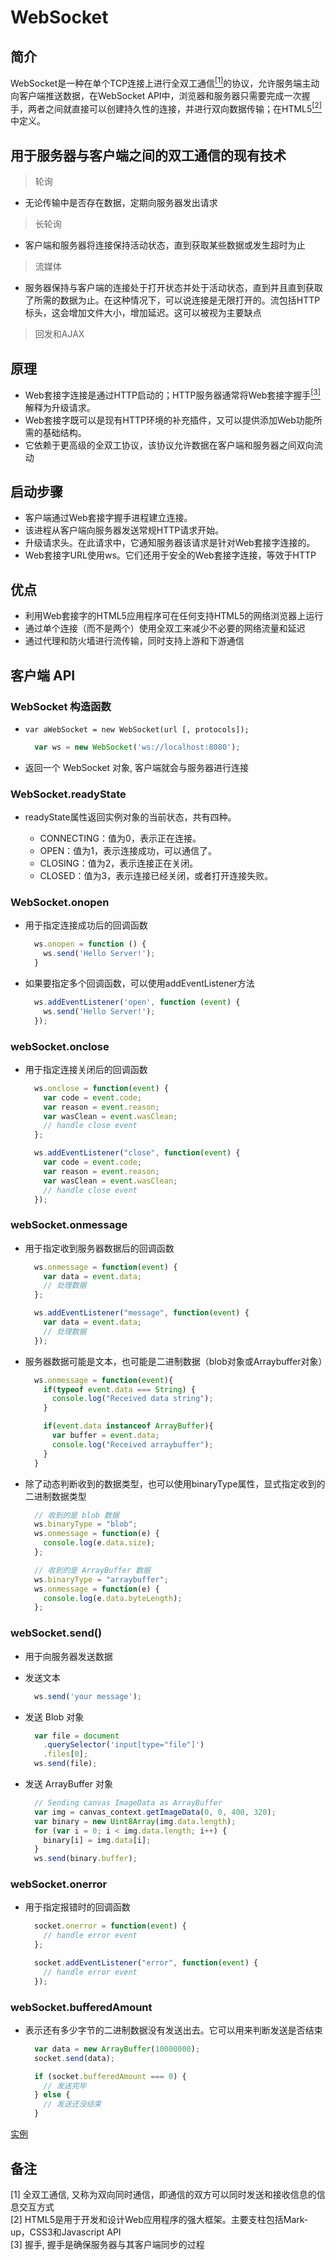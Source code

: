 # WebSocket

## 简介
WebSocket是一种在单个TCP连接上进行全双工通信<a href="#1"><sup>[1]</sup></a>的协议，允许服务端主动向客户端推送数据，在WebSocket API中，浏览器和服务器只需要完成一次握手，两者之间就直接可以创建持久性的连接，并进行双向数据传输；在HTML5<a href="#2"><sup>[2]</sup></a>中定义。

## 用于服务器与客户端之间的双工通信的现有技术
> 轮询
  * 无论传输中是否存在数据，定期向服务器发出请求
> 长轮询
  * 客户端和服务器将连接保持活动状态，直到获取某些数据或发生超时为止
> 流媒体
  * 服务器保持与客户端的连接处于打开状态并处于活动状态，直到并且直到获取了所需的数据为止。在这种情况下，可以说连接是无限打开的。流包括HTTP标头，这会增加文件大小，增加延迟。这可以被视为主要缺点
> 回发和AJAX

## 原理
* Web套接字连接是通过HTTP启动的；HTTP服务器通常将Web套接字握手<a href="#3"><sup>[3]</sup></a>解释为升级请求。
* Web套接字既可以是现有HTTP环境的补充插件，又可以提供添加Web功能所需的基础结构。
* 它依赖于更高级的全双工协议，该协议允许数据在客户端和服务器之间双向流动

## 启动步骤
* 客户端通过Web套接字握手进程建立连接。
* 该进程从客户端向服务器发送常规HTTP请求开始。
* 升级请求头。在此请求中，它通知服务器该请求是针对Web套接字连接的。
* Web套接字URL使用ws。它们还用于安全的Web套接字连接，等效于HTTP

## 优点
* 利用Web套接字的HTML5应用程序可在任何支持HTML5的网络浏览器上运行
* 通过单个连接（而不是两个）使用全双工来减少不必要的网络流量和延迟
* 通过代理和防火墙进行流传输，同时支持上游和下游通信

## 客户端 API

### WebSocket 构造函数

* `var aWebSocket = new WebSocket(url [, protocols]);`

  ```js
    var ws = new WebSocket('ws://localhost:8080');
  ```

* 返回一个 WebSocket 对象, 客户端就会与服务器进行连接

### WebSocket.readyState

* readyState属性返回实例对象的当前状态，共有四种。

  * CONNECTING：值为0，表示正在连接。
  * OPEN：值为1，表示连接成功，可以通信了。
  * CLOSING：值为2，表示连接正在关闭。
  * CLOSED：值为3，表示连接已经关闭，或者打开连接失败。

### WebSocket.onopen

* 用于指定连接成功后的回调函数

  ```js
    ws.onopen = function () {
      ws.send('Hello Server!');
    }
  ```

* 如果要指定多个回调函数，可以使用addEventListener方法

  ```js
    ws.addEventListener('open', function (event) {
      ws.send('Hello Server!');
    });
  ```

### webSocket.onclose

* 用于指定连接关闭后的回调函数

  ```js
    ws.onclose = function(event) {
      var code = event.code;
      var reason = event.reason;
      var wasClean = event.wasClean;
      // handle close event
    };

    ws.addEventListener("close", function(event) {
      var code = event.code;
      var reason = event.reason;
      var wasClean = event.wasClean;
      // handle close event
    });
  ```

### webSocket.onmessage

* 用于指定收到服务器数据后的回调函数

  ```js
    ws.onmessage = function(event) {
      var data = event.data;
      // 处理数据
    };

    ws.addEventListener("message", function(event) {
      var data = event.data;
      // 处理数据
    });
  ```

* 服务器数据可能是文本，也可能是二进制数据（blob对象或Arraybuffer对象）

  ```js
    ws.onmessage = function(event){
      if(typeof event.data === String) {
        console.log("Received data string");
      }

      if(event.data instanceof ArrayBuffer){
        var buffer = event.data;
        console.log("Received arraybuffer");
      }
    }
  ```

* 除了动态判断收到的数据类型，也可以使用binaryType属性，显式指定收到的二进制数据类型

  ```js
    // 收到的是 blob 数据
    ws.binaryType = "blob";
    ws.onmessage = function(e) {
      console.log(e.data.size);
    };

    // 收到的是 ArrayBuffer 数据
    ws.binaryType = "arraybuffer";
    ws.onmessage = function(e) {
      console.log(e.data.byteLength);
    };
  ```

### webSocket.send()

* 用于向服务器发送数据
* 发送文本

  ```js
    ws.send('your message');
  ```

* 发送 Blob 对象
  
  ```js
    var file = document
      .querySelector('input[type="file"]')
      .files[0];
    ws.send(file);
  ```

* 发送 ArrayBuffer 对象
  
  ```js
    // Sending canvas ImageData as ArrayBuffer
    var img = canvas_context.getImageData(0, 0, 400, 320);
    var binary = new Uint8Array(img.data.length);
    for (var i = 0; i < img.data.length; i++) {
      binary[i] = img.data[i];
    }
    ws.send(binary.buffer);
  ```

### webSocket.onerror

* 用于指定报错时的回调函数

  ```js
    socket.onerror = function(event) {
      // handle error event
    };

    socket.addEventListener("error", function(event) {
      // handle error event
    });
  ```

### webSocket.bufferedAmount

* 表示还有多少字节的二进制数据没有发送出去。它可以用来判断发送是否结束

  ```js
    var data = new ArrayBuffer(10000000);
    socket.send(data);

    if (socket.bufferedAmount === 0) {
      // 发送完毕
    } else {
      // 发送还没结束
    }
  ```

[实例](..\nodejs\basis\test\websocket\public\ws.html)

## 备注
[1] <a name="1">全双工通信, 又称为双向同时通信，即通信的双方可以同时发送和接收信息的信息交互方式</a><br>
[2] <a name="2">HTML5是用于开发和设计Web应用程序的强大框架。主要支柱包括Mark-up，CSS3和Javascript API</a><br>
[3] <a name="3">握手, 握手是确保服务器与其客户端同步的过程</a><br>
